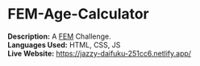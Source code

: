 # FEM-Age-Calculator
**Description:** A [FEM](https://www.frontendmentor.io/challenges/age-calculator-app-dF9DFFpj-Q) Challenge.<br>
**Languages Used:** HTML, CSS, JS<br>
**Live Website:** https://jazzy-daifuku-251cc6.netlify.app/

